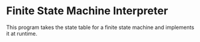 # Finite State Machine Interpreter

This program takes the state table for a finite state machine and implements it at runtime.
